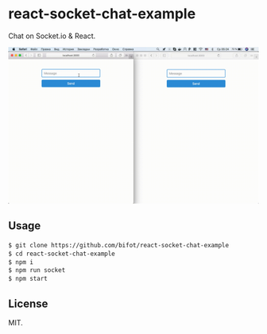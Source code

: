 # react-socket-chat-example

Chat on Socket.io & React.

![demo](/demo.gif)

## Usage

```sh
$ git clone https://github.com/bifot/react-socket-chat-example
$ cd react-socket-chat-example
$ npm i
$ npm run socket
$ npm start
```

## License

MIT.
